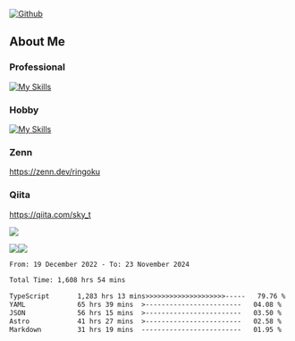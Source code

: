 [![Github](https://img.shields.io/github/followers/skyt-a?label=Follow&style=social)](https://github.com/skyt-a)

## About Me
### Professional
[![My Skills](https://skillicons.dev/icons?i=react,ts,js,nodejs,java,graphql,firebase,githubactions&theme=light)](https://skillicons.dev)
### Hobby
[![My Skills](https://skillicons.dev/icons?i=unity,rust,py&theme=light)](https://skillicons.dev)

### Zenn
https://zenn.dev/ringoku
### Qiita
https://qiita.com/sky_t


![](https://github-profile-summary-cards.vercel.app/api/cards/profile-details?username=skyt-a&theme=default)

![](https://github-profile-summary-cards.vercel.app/api/cards/repos-per-language?username=skyt-a&theme=default)![](https://github-profile-summary-cards.vercel.app/api/cards/stats?username=RinGoku&theme=default)

<!--START_SECTION:waka-->

```txt
From: 19 December 2022 - To: 23 November 2024

Total Time: 1,608 hrs 54 mins

TypeScript       1,283 hrs 13 mins>>>>>>>>>>>>>>>>>>>>-----   79.76 %
YAML             65 hrs 39 mins  >------------------------   04.08 %
JSON             56 hrs 15 mins  >------------------------   03.50 %
Astro            41 hrs 27 mins  >------------------------   02.58 %
Markdown         31 hrs 19 mins  -------------------------   01.95 %
```

<!--END_SECTION:waka-->
